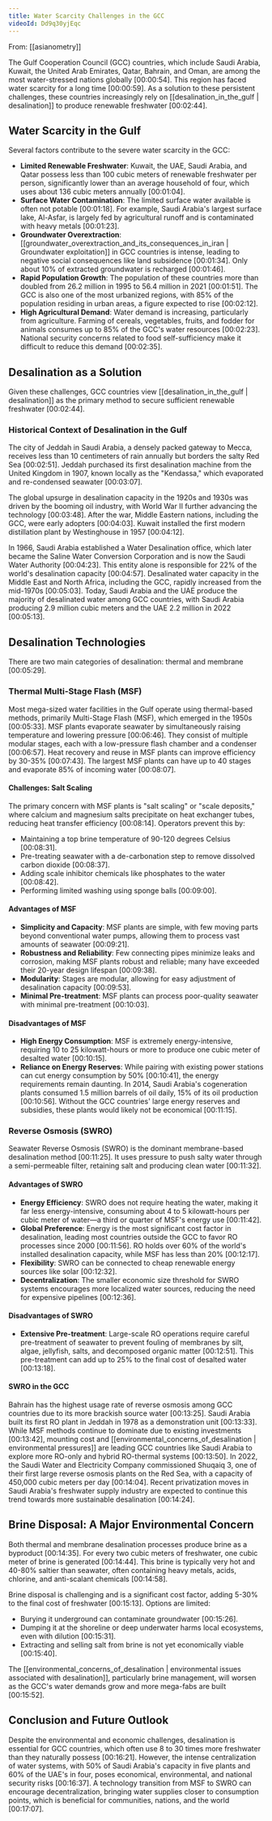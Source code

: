 ```yaml
---
title: Water Scarcity Challenges in the GCC
videoId: Dd9q30yjEqc
---
```


From: [[asianometry]] <br/> 

The Gulf Cooperation Council (GCC) countries, which include Saudi Arabia, Kuwait, the United Arab Emirates, Qatar, Bahrain, and Oman, are among the most water-stressed nations globally <a class="yt-timestamp" data-t="00:00:54">[00:00:54]</a>. This region has faced water scarcity for a long time <a class="yt-timestamp" data-t="00:00:59">[00:00:59]</a>. As a solution to these persistent challenges, these countries increasingly rely on [[desalination_in_the_gulf | desalination]] to produce renewable freshwater <a class="yt-timestamp" data-t="00:02:44">[00:02:44]</a>.

## Water Scarcity in the Gulf

Several factors contribute to the severe water scarcity in the GCC:
*   **Limited Renewable Freshwater**: Kuwait, the UAE, Saudi Arabia, and Qatar possess less than 100 cubic meters of renewable freshwater per person, significantly lower than an average household of four, which uses about 136 cubic meters annually <a class="yt-timestamp" data-t="00:01:04">[00:01:04]</a>.
*   **Surface Water Contamination**: The limited surface water available is often not potable <a class="yt-timestamp" data-t="00:01:18">[00:01:18]</a>. For example, Saudi Arabia's largest surface lake, Al-Asfar, is largely fed by agricultural runoff and is contaminated with heavy metals <a class="yt-timestamp" data-t="00:01:23">[00:01:23]</a>.
*   **Groundwater Overextraction**: [[groundwater_overextraction_and_its_consequences_in_iran | Groundwater exploitation]] in GCC countries is intense, leading to negative social consequences like land subsidence <a class="yt-timestamp" data-t="00:01:34">[00:01:34]</a>. Only about 10% of extracted groundwater is recharged <a class="yt-timestamp" data-t="00:01:46">[00:01:46]</a>.
*   **Rapid Population Growth**: The population of these countries more than doubled from 26.2 million in 1995 to 56.4 million in 2021 <a class="yt-timestamp" data-t="00:01:51">[00:01:51]</a>. The GCC is also one of the most urbanized regions, with 85% of the population residing in urban areas, a figure expected to rise <a class="yt-timestamp" data-t="00:02:12">[00:02:12]</a>.
*   **High Agricultural Demand**: Water demand is increasing, particularly from agriculture. Farming of cereals, vegetables, fruits, and fodder for animals consumes up to 85% of the GCC's water resources <a class="yt-timestamp" data-t="00:02:23">[00:02:23]</a>. National security concerns related to food self-sufficiency make it difficult to reduce this demand <a class="yt-timestamp" data-t="00:02:35">[00:02:35]</a>.

## Desalination as a Solution

Given these challenges, GCC countries view [[desalination_in_the_gulf | desalination]] as the primary method to secure sufficient renewable freshwater <a class="yt-timestamp" data-t="00:02:44">[00:02:44]</a>.

### Historical Context of Desalination in the Gulf
The city of Jeddah in Saudi Arabia, a densely packed gateway to Mecca, receives less than 10 centimeters of rain annually but borders the salty Red Sea <a class="yt-timestamp" data-t="00:02:51">[00:02:51]</a>. Jeddah purchased its first desalination machine from the United Kingdom in 1907, known locally as the "Kendassa," which evaporated and re-condensed seawater <a class="yt-timestamp" data-t="00:03:07">[00:03:07]</a>.

The global upsurge in desalination capacity in the 1920s and 1930s was driven by the booming oil industry, with World War II further advancing the technology <a class="yt-timestamp" data-t="00:03:48">[00:03:48]</a>. After the war, Middle Eastern nations, including the GCC, were early adopters <a class="yt-timestamp" data-t="00:04:03">[00:04:03]</a>. Kuwait installed the first modern distillation plant by Westinghouse in 1957 <a class="yt-timestamp" data-t="00:04:12">[00:04:12]</a>.

In 1966, Saudi Arabia established a Water Desalination office, which later became the Saline Water Conversion Corporation and is now the Saudi Water Authority <a class="yt-timestamp" data-t="00:04:23">[00:04:23]</a>. This entity alone is responsible for 22% of the world's desalination capacity <a class="yt-timestamp" data-t="00:04:57">[00:04:57]</a>. Desalinated water capacity in the Middle East and North Africa, including the GCC, rapidly increased from the mid-1970s <a class="yt-timestamp" data-t="00:05:03">[00:05:03]</a>. Today, Saudi Arabia and the UAE produce the majority of desalinated water among GCC countries, with Saudi Arabia producing 2.9 million cubic meters and the UAE 2.2 million in 2022 <a class="yt-timestamp" data-t="00:05:13">[00:05:13]</a>.

## Desalination Technologies

There are two main categories of desalination: thermal and membrane <a class="yt-timestamp" data-t="00:05:29">[00:05:29]</a>.

### Thermal Multi-Stage Flash (MSF)
Most mega-sized water facilities in the Gulf operate using thermal-based methods, primarily Multi-Stage Flash (MSF), which emerged in the 1950s <a class="yt-timestamp" data-t="00:05:33">[00:05:33]</a>. MSF plants evaporate seawater by simultaneously raising temperature and lowering pressure <a class="yt-timestamp" data-t="00:06:46">[00:06:46]</a>. They consist of multiple modular stages, each with a low-pressure flash chamber and a condenser <a class="yt-timestamp" data-t="00:06:57">[00:06:57]</a>. Heat recovery and reuse in MSF plants can improve efficiency by 30-35% <a class="yt-timestamp" data-t="00:07:43">[00:07:43]</a>. The largest MSF plants can have up to 40 stages and evaporate 85% of incoming water <a class="yt-timestamp" data-t="00:08:07">[00:08:07]</a>.

#### Challenges: Salt Scaling
The primary concern with MSF plants is "salt scaling" or "scale deposits," where calcium and magnesium salts precipitate on heat exchanger tubes, reducing heat transfer efficiency <a class="yt-timestamp" data-t="00:08:14">[00:08:14]</a>. Operators prevent this by:
*   Maintaining a top brine temperature of 90-120 degrees Celsius <a class="yt-timestamp" data-t="00:08:31">[00:08:31]</a>.
*   Pre-treating seawater with a de-carbonation step to remove dissolved carbon dioxide <a class="yt-timestamp" data-t="00:08:37">[00:08:37]</a>.
*   Adding scale inhibitor chemicals like phosphates to the water <a class="yt-timestamp" data-t="00:08:42">[00:08:42]</a>.
*   Performing limited washing using sponge balls <a class="yt-timestamp" data-t="00:09:00">[00:09:00]</a>.

#### Advantages of MSF
*   **Simplicity and Capacity**: MSF plants are simple, with few moving parts beyond conventional water pumps, allowing them to process vast amounts of seawater <a class="yt-timestamp" data-t="00:09:21">[00:09:21]</a>.
*   **Robustness and Reliability**: Few connecting pipes minimize leaks and corrosion, making MSF plants robust and reliable; many have exceeded their 20-year design lifespan <a class="yt-timestamp" data-t="00:09:38">[00:09:38]</a>.
*   **Modularity**: Stages are modular, allowing for easy adjustment of desalination capacity <a class="yt-timestamp" data-t="00:09:53">[00:09:53]</a>.
*   **Minimal Pre-treatment**: MSF plants can process poor-quality seawater with minimal pre-treatment <a class="yt-timestamp" data-t="00:10:03">[00:10:03]</a>.

#### Disadvantages of MSF
*   **High Energy Consumption**: MSF is extremely energy-intensive, requiring 10 to 25 kilowatt-hours or more to produce one cubic meter of desalted water <a class="yt-timestamp" data-t="00:10:15">[00:10:15]</a>.
*   **Reliance on Energy Reserves**: While pairing with existing power stations can cut energy consumption by 50% <a class="yt-timestamp" data-t="00:10:41">[00:10:41]</a>, the energy requirements remain daunting. In 2014, Saudi Arabia's cogeneration plants consumed 1.5 million barrels of oil daily, 15% of its oil production <a class="yt-timestamp" data-t="00:10:56">[00:10:56]</a>. Without the GCC countries' large energy reserves and subsidies, these plants would likely not be economical <a class="yt-timestamp" data-t="00:11:15">[00:11:15]</a>.

### Reverse Osmosis (SWRO)
Seawater Reverse Osmosis (SWRO) is the dominant membrane-based desalination method <a class="yt-timestamp" data-t="00:11:25">[00:11:25]</a>. It uses pressure to push salty water through a semi-permeable filter, retaining salt and producing clean water <a class="yt-timestamp" data-t="00:11:32">[00:11:32]</a>.

#### Advantages of SWRO
*   **Energy Efficiency**: SWRO does not require heating the water, making it far less energy-intensive, consuming about 4 to 5 kilowatt-hours per cubic meter of water—a third or quarter of MSF's energy use <a class="yt-timestamp" data-t="00:11:42">[00:11:42]</a>.
*   **Global Preference**: Energy is the most significant cost factor in desalination, leading most countries outside the GCC to favor RO processes since 2000 <a class="yt-timestamp" data-t="00:11:56">[00:11:56]</a>. RO holds over 60% of the world's installed desalination capacity, while MSF has less than 20% <a class="yt-timestamp" data-t="00:12:17">[00:12:17]</a>.
*   **Flexibility**: SWRO can be connected to cheap renewable energy sources like solar <a class="yt-timestamp" data-t="00:12:32">[00:12:32]</a>.
*   **Decentralization**: The smaller economic size threshold for SWRO systems encourages more localized water sources, reducing the need for expensive pipelines <a class="yt-timestamp" data-t="00:12:36">[00:12:36]</a>.

#### Disadvantages of SWRO
*   **Extensive Pre-treatment**: Large-scale RO operations require careful pre-treatment of seawater to prevent fouling of membranes by silt, algae, jellyfish, salts, and decomposed organic matter <a class="yt-timestamp" data-t="00:12:51">[00:12:51]</a>. This pre-treatment can add up to 25% to the final cost of desalted water <a class="yt-timestamp" data-t="00:13:18">[00:13:18]</a>.

#### SWRO in the GCC
Bahrain has the highest usage rate of reverse osmosis among GCC countries due to its more brackish source water <a class="yt-timestamp" data-t="00:13:25">[00:13:25]</a>. Saudi Arabia built its first RO plant in Jeddah in 1978 as a demonstration unit <a class="yt-timestamp" data-t="00:13:33">[00:13:33]</a>. While MSF methods continue to dominate due to existing investments <a class="yt-timestamp" data-t="00:13:42">[00:13:42]</a>, mounting cost and [[environmental_concerns_of_desalination | environmental pressures]] are leading GCC countries like Saudi Arabia to explore more RO-only and hybrid RO-thermal systems <a class="yt-timestamp" data-t="00:13:50">[00:13:50]</a>. In 2022, the Saudi Water and Electricity Company commissioned Shuqaiq 3, one of their first large reverse osmosis plants on the Red Sea, with a capacity of 450,000 cubic meters per day <a class="yt-timestamp" data-t="00:14:04">[00:14:04]</a>. Recent privatization moves in Saudi Arabia's freshwater supply industry are expected to continue this trend towards more sustainable desalination <a class="yt-timestamp" data-t="00:14:24">[00:14:24]</a>.

## Brine Disposal: A Major Environmental Concern
Both thermal and membrane desalination processes produce brine as a byproduct <a class="yt-timestamp" data-t="00:14:35">[00:14:35]</a>. For every two cubic meters of freshwater, one cubic meter of brine is generated <a class="yt-timestamp" data-t="00:14:44">[00:14:44]</a>. This brine is typically very hot and 40-80% saltier than seawater, often containing heavy metals, acids, chlorine, and anti-scalant chemicals <a class="yt-timestamp" data-t="00:14:58">[00:14:58]</a>.

Brine disposal is challenging and is a significant cost factor, adding 5-30% to the final cost of freshwater <a class="yt-timestamp" data-t="00:15:13">[00:15:13]</a>. Options are limited:
*   Burying it underground can contaminate groundwater <a class="yt-timestamp" data-t="00:15:26">[00:15:26]</a>.
*   Dumping it at the shoreline or deep underwater harms local ecosystems, even with dilution <a class="yt-timestamp" data-t="00:15:31">[00:15:31]</a>.
*   Extracting and selling salt from brine is not yet economically viable <a class="yt-timestamp" data-t="00:15:40">[00:15:40]</a>.

The [[environmental_concerns_of_desalination | environmental issues associated with desalination]], particularly brine management, will worsen as the GCC's water demands grow and more mega-fabs are built <a class="yt-timestamp" data-t="00:15:52">[00:15:52]</a>.

## Conclusion and Future Outlook
Despite the environmental and economic challenges, desalination is essential for GCC countries, which often use 8 to 30 times more freshwater than they naturally possess <a class="yt-timestamp" data-t="00:16:21">[00:16:21]</a>. However, the intense centralization of water systems, with 50% of Saudi Arabia's capacity in five plants and 60% of the UAE's in four, poses economical, environmental, and national security risks <a class="yt-timestamp" data-t="00:16:37">[00:16:37]</a>. A technology transition from MSF to SWRO can encourage decentralization, bringing water supplies closer to consumption points, which is beneficial for communities, nations, and the world <a class="yt-timestamp" data-t="00:17:07">[00:17:07]</a>.